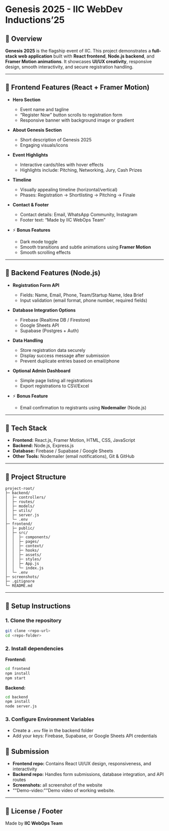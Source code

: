 # Genesis 2025 - IIC WebDev Inductions’25

## 🔹 Overview

**Genesis 2025** is the flagship event of IIC. This project demonstrates a **full-stack web application** built with **React frontend**, **Node.js backend**, and **Framer Motion animations**.
It showcases **UI/UX creativity**, responsive design, smooth interactivity, and secure registration handling.

---

## 🔹 Frontend Features (React + Framer Motion)

* **Hero Section**

  * Event name and tagline
  * “Register Now” button scrolls to registration form
  * Responsive banner with background image or gradient
* **About Genesis Section**

  * Short description of Genesis 2025
  * Engaging visuals/icons
* **Event Highlights**

  * Interactive cards/tiles with hover effects
  * Highlights include: Pitching, Networking, Jury, Cash Prizes
* **Timeline**

  * Visually appealing timeline (horizontal/vertical)
  * Phases: Registration → Shortlisting → Pitching → Finale
* **Contact & Footer**

  * Contact details: Email, WhatsApp Community, Instagram
  * Footer text: “Made by IIC WebOps Team”
* ⚡ **Bonus Features**

  * Dark mode toggle
  * Smooth transitions and subtle animations using **Framer Motion**
  * Smooth scrolling effects

---

## 🔹 Backend Features (Node.js)

* **Registration Form API**

  * Fields: Name, Email, Phone, Team/Startup Name, Idea Brief
  * Input validation (email format, phone number, required fields)
* **Database Integration Options**

  * Firebase (Realtime DB / Firestore)
  * Google Sheets API
  * Supabase (Postgres + Auth)
* **Data Handling**

  * Store registration data securely
  * Display success message after submission
  * Prevent duplicate entries based on email/phone
* **Optional Admin Dashboard**

  * Simple page listing all registrations
  * Export registrations to CSV/Excel
* ⚡ **Bonus Feature**

  * Email confirmation to registrants using **Nodemailer** (Node.js)

---

## 🔹 Tech Stack

* **Frontend:** React.js, Framer Motion, HTML, CSS, JavaScript
* **Backend:** Node.js, Express.js
* **Database:** Firebase / Supabase / Google Sheets
* **Other Tools:** Nodemailer (email notifications), Git & GitHub

---

## 🔹 Project Structure

```
project-root/
├─ backend/
│  ├─ controllers/
│  ├─ routes/
│  ├─ models/
│  ├─ utils/
│  ├─ server.js
│  └─ .env
├─ frontend/
│  ├─ public/
│  ├─ src/
│  │  ├─ components/
│  │  ├─ pages/
│  │  ├─ context/
│  │  ├─ hooks/
│  │  ├─ assets/
│  │  ├─ styles/
│  │  ├─ App.js
│  │  └─ index.js
│  └─ .env
├─ screenshots/
├─ .gitignore
└─ README.md
```

---

## 🔹 Setup Instructions

### 1. Clone the repository

```bash
git clone <repo-url>
cd <repo-folder>
```

### 2. Install dependencies

**Frontend:**

```bash
cd frontend
npm install
npm start
```

**Backend:**

```bash
cd backend
npm install
node server.js
```

### 3. Configure Environment Variables

* Create a `.env` file in the backend folder
* Add your keys: Firebase, Supabase, or Google Sheets API credentials

## 🔹 Submission

* **Frontend repo:** Contains React UI/UX design, responsiveness, and interactivity
* **Backend repo:** Handles form submissions, database integration, and API routes
* **Screenshots:** all screenshot of the website
* ""Demo-video:""Demo video of working website.
---
## 🔹 License / Footer
Made by **IIC WebOps Team**
```}
```
